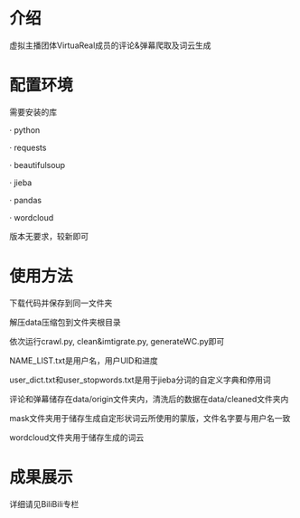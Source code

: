 # 介绍
虚拟主播团体VirtuaReal成员的评论&amp;弹幕爬取及词云生成

# 配置环境
需要安装的库

· python

· requests

· beautifulsoup

· jieba

· pandas

· wordcloud

版本无要求，较新即可

# 使用方法
下载代码并保存到同一文件夹

解压data压缩包到文件夹根目录

依次运行crawl.py, clean&amp;imtigrate.py, generateWC.py即可

NAME_LIST.txt是用户名，用户UID和进度

user_dict.txt和user_stopwords.txt是用于jieba分词的自定义字典和停用词

评论和弹幕储存在data/origin文件夹内，清洗后的数据在data/cleaned文件夹内

mask文件夹用于储存生成自定形状词云所使用的蒙版，文件名字要与用户名一致

wordcloud文件夹用于储存生成的词云

# 成果展示
详细请见BiliBili专栏

